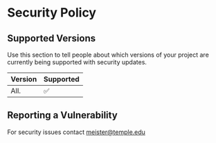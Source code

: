 # Security Policy

## Supported Versions

Use this section to tell people about which versions of your project are
currently being supported with security updates.

| Version | Supported          |
| ------- | ------------------ |
| All.    | :white_check_mark: |


## Reporting a Vulnerability

For security issues contact meister@temple.edu
